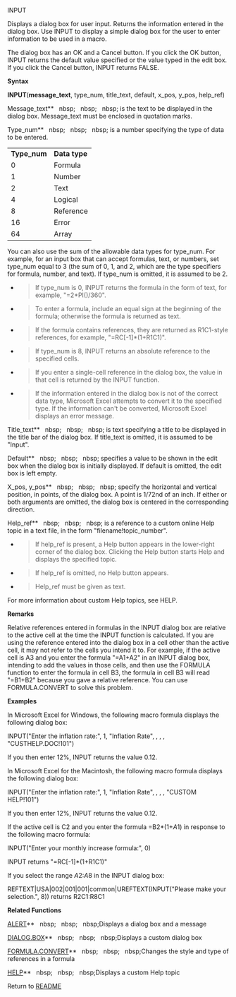 INPUT

Displays a dialog box for user input. Returns the information entered in
the dialog box. Use INPUT to display a simple dialog box for the user to
enter information to be used in a macro.

The dialog box has an OK and a Cancel button. If you click the OK
button, INPUT returns the default value specified or the value typed in
the edit box. If you click the Cancel button, INPUT returns FALSE.

**Syntax**

**INPUT**(**message\_text**, type\_num, title\_text, default, x\_pos,
y\_pos, help\_ref)

Message\_text**&nbsp;&nbsp;&nbsp;nbsp;&nbsp;&nbsp;&nbsp;nbsp;&nbsp;&nbsp;&nbsp;nbsp;&nbsp;is the text to be displayed in the
dialog box. Message\_text must be enclosed in quotation marks.

Type\_num**&nbsp;&nbsp;&nbsp;nbsp;&nbsp;&nbsp;&nbsp;nbsp;&nbsp;&nbsp;&nbsp;nbsp;&nbsp;is a number specifying the type of data
to be entered.

|               |               |
| ------------- | ------------- |
| **Type\_num** | **Data type** |
| 0             | Formula       |
| 1             | Number        |
| 2             | Text          |
| 4             | Logical       |
| 8             | Reference     |
| 16            | Error         |
| 64            | Array         |

You can also use the sum of the allowable data types for type\_num. For
example, for an input box that can accept formulas, text, or numbers,
set type\_num equal to 3 (the sum of 0, 1, and 2, which are the type
specifiers for formula, number, and text). If type\_num is omitted, it
is assumed to be 2.

  - > If type\_num is 0, INPUT returns the formula in the form of text,
    > for example, "=2\*PI()/360".

  - > To enter a formula, include an equal sign at the beginning of the
    > formula; otherwise the formula is returned as text.

  - > If the formula contains references, they are returned as
    > R1C1-style references, for example, "=RC\[-1\]\*(1+R1C1)".

  - > If type\_num is 8, INPUT returns an absolute reference to the
    > specified cells.

  - > If you enter a single-cell reference in the dialog box, the value
    > in that cell is returned by the INPUT function.

  - > If the information entered in the dialog box is not of the correct
    > data type, Microsoft Excel attempts to convert it to the specified
    > type. If the information can't be converted, Microsoft Excel
    > displays an error message.


Title\_text**&nbsp;&nbsp;&nbsp;nbsp;&nbsp;&nbsp;&nbsp;nbsp;&nbsp;&nbsp;&nbsp;nbsp;&nbsp;is text specifying a title to be
displayed in the title bar of the dialog box. If title\_text is omitted,
it is assumed to be "Input".

Default**&nbsp;&nbsp;&nbsp;nbsp;&nbsp;&nbsp;&nbsp;nbsp;&nbsp;&nbsp;&nbsp;nbsp;&nbsp;specifies a value to be shown in the edit
box when the dialog box is initially displayed. If default is omitted,
the edit box is left empty.

X\_pos, y\_pos**&nbsp;&nbsp;&nbsp;nbsp;&nbsp;&nbsp;&nbsp;nbsp;&nbsp;&nbsp;&nbsp;nbsp;&nbsp;specify the horizontal and
vertical position, in points, of the dialog box. A point is 1/72nd of an
inch. If either or both arguments are omitted, the dialog box is
centered in the corresponding direction.

Help\_ref**&nbsp;&nbsp;&nbsp;nbsp;&nbsp;&nbsp;&nbsp;nbsp;&nbsp;&nbsp;&nbsp;nbsp;&nbsp;is a reference to a custom online Help
topic in a text file, in the form "filename\!topic\_number".

  - > If help\_ref is present, a Help button appears in the lower-right
    > corner of the dialog box. Clicking the Help button starts Help and
    > displays the specified topic.

  - > If help\_ref is omitted, no Help button appears.

  - > Help\_ref must be given as text.


For more information about custom Help topics, see HELP.

**Remarks**

Relative references entered in formulas in the INPUT dialog box are
relative to the active cell at the time the INPUT function is
calculated. If you are using the reference entered into the dialog box
in a cell other than the active cell, it may not refer to the cells you
intend it to. For example, if the active cell is A3 and you enter the
formula "=A1+A2" in an INPUT dialog box, intending to add the values in
those cells, and then use the FORMULA function to enter the formula in
cell B3, the formula in cell B3 will read "=B1+B2" because you gave a
relative reference. You can use FORMULA.CONVERT to solve this problem.

**Examples**

In Microsoft Excel for Windows, the following macro formula displays the
following dialog box:

INPUT("Enter the inflation rate:", 1, "Inflation Rate", , , ,
"CUSTHELP.DOC\!101")

If you then enter 12%, INPUT returns the value 0.12.

In Microsoft Excel for the Macintosh, the following macro formula
displays the following dialog box:

INPUT("Enter the inflation rate:", 1, "Inflation Rate", , , , "CUSTOM
HELP\!101")

If you then enter 12%, INPUT returns the value 0.12.

If the active cell is C2 and you enter the formula =B2\*(1+$A$1) in
response to the following macro formula:

INPUT("Enter your monthly increase formula:", 0)

INPUT returns "=RC\[-1\]\*(1+R1C1)"

If you select the range $A$2:$A$8 in the INPUT dialog box:

REFTEXT|USA|002|001|001|common|UREFTEXT(INPUT("Please make your
selection.", 8)) returns R2C1:R8C1

**Related Functions**

[ALERT](ALERT.md)**&nbsp;&nbsp;&nbsp;nbsp;&nbsp;&nbsp;&nbsp;nbsp;&nbsp;&nbsp;&nbsp;nbsp;Displays a dialog box and a message

[DIALOG.BOX](DIALOG.BOX.md)**&nbsp;&nbsp;&nbsp;nbsp;&nbsp;&nbsp;&nbsp;nbsp;&nbsp;&nbsp;&nbsp;nbsp;Displays a custom dialog box

[FORMULA.CONVERT](FORMULA.CONVERT.md)**&nbsp;&nbsp;&nbsp;nbsp;&nbsp;&nbsp;&nbsp;nbsp;&nbsp;&nbsp;&nbsp;nbsp;Changes the style and type of
references in a formula

[HELP](HELP.md)**&nbsp;&nbsp;&nbsp;nbsp;&nbsp;&nbsp;&nbsp;nbsp;&nbsp;&nbsp;&nbsp;nbsp;Displays a custom Help topic



Return to [README](README.md)

